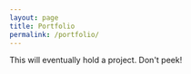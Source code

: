 ```yaml
---
layout: page
title: Portfolio
permalink: /portfolio/
---
```


This will eventually hold a project. Don't peek!
